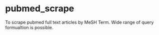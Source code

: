 # pubmed_scrape
To scrape pubmed full text articles by MeSH Term. Wide range of query formualtion is possible.
